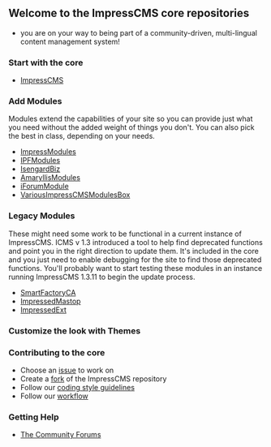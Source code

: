 ## Welcome to the ImpressCMS core repositories

- you are on your way to being part of a community-driven, multi-lingual content management system!

### Start with the core
- [ImpressCMS](https://github.com/ImpressCMS/impresscms)

### Add Modules
Modules extend the capabilities of your site so you can provide just what you need without the added weight of things you don't. You can also pick the best in class, depending on your needs.
- [ImpressModules](https://github.com/ImpressModules)
- [IPFModules](https://github.com/IPFModules)
- [IsengardBiz](https://github.com/IsengardBiz)
- [AmaryllisModules](https://github.com/AmaryllisModules)
- [iForumModule](https://github.com/iForumModule)
- [VariousImpressCMSModulesBox](https://github.com/VariousImpressCMSModulesBox)

### Legacy Modules
These might need some work to be functional in a current instance of ImpressCMS. ICMS v 1.3 introduced a tool to help find deprecated functions and point you in the right direction to update them. It's included in the core and you just need to enable debugging for the site to find those deprecated functions. You'll probably want to start testing these modules in an instance running ImpressCMS 1.3.11 to begin the update process.
- [SmartFactoryCA](https://github.com/SmartFactoryCA)
- [ImpressedMastop](https://github.com/ImpressedMastop)
- [ImpressedExt](https://github.com/ImpressedExt)

### Customize the look with Themes

### Contributing to the core
- Choose an [issue](https://github.com/ImpressCMS/impresscms/issues) to work on
- Create a [fork](https://github.com/ImpressCMS/impresscms/fork) of the ImpressCMS repository
- Follow our [coding style guidelines](https://www.impresscms.org/modules/simplywiki/index.php?page=Coding_Standards)
- Follow our [workflow](https://www.impresscms.org/modules/simplywiki/index.php?page=Git+Workflow)

### Getting Help
- [The Community Forums](https://www.impresscms.org/modules/iforum/)

<!--

**Here are some ideas to get you started:**

🙋‍♀️ A short introduction - what is your organization all about?
🌈 Contribution guidelines - how can the community get involved?
👩‍💻 Useful resources - where can the community find your docs? Is there anything else the community should know?
🍿 Fun facts - what does your team eat for breakfast?
🧙 Remember, you can do mighty things with the power of [Markdown](https://docs.github.com/github/writing-on-github/getting-started-with-writing-and-formatting-on-github/basic-writing-and-formatting-syntax)
-->
